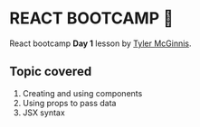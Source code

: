 # REACT BOOTCAMP :beginner:

React bootcamp **Day 1** lesson by [Tyler McGinnis](https://github.com/tylermcginnis).  

## Topic covered

1. Creating and using components  
2. Using props to pass data  
3. JSX syntax  
